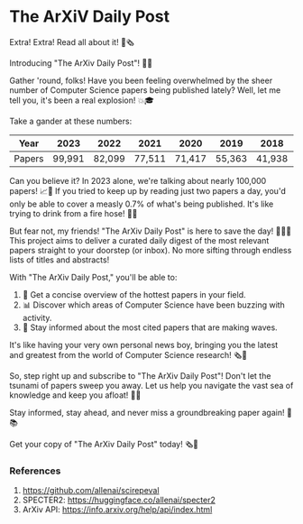 # The ArXiV Daily Post

Extra! Extra! Read all about it! 📰🗞️

Introducing "The ArXiv Daily Post"! 🎉📜

Gather 'round, folks! Have you been feeling overwhelmed by the sheer number of Computer Science papers being published lately? Well, let me tell you, it's been a real explosion! 💥🎓

Take a gander at these numbers:

| Year   | 2023   | 2022   | 2021   | 2020   | 2019   | 2018   | 2017   | 2016   | 2015   |
|--------|--------|--------|--------|--------|--------|--------|--------|--------|--------|
| Papers | 99,991 | 82,099 | 77,511 | 71,417 | 55,363 | 41,938 | 30,808 | 23,707 | 18,833 |

Can you believe it? In 2023 alone, we're talking about nearly 100,000 papers! 📈🤯 If you tried to keep up by reading just two papers a day, you'd only be able to cover a measly 0.7% of what's being published. It's like trying to drink from a fire hose! 🚒🌊

But fear not, my friends! "The ArXiv Daily Post" is here to save the day! 🦸‍♂️📰 This project aims to deliver a curated daily digest of the most relevant papers straight to your doorstep (or inbox). No more sifting through endless lists of titles and abstracts!

With "The ArXiv Daily Post," you'll be able to:

1. 📌 Get a concise overview of the hottest papers in your field.
2. 📊 Discover which areas of Computer Science have been buzzing with activity.
3. 🌟 Stay informed about the most cited papers that are making waves.

It's like having your very own personal news boy, bringing you the latest and greatest from the world of Computer Science research! 🗞️👦

So, step right up and subscribe to "The ArXiv Daily Post"! Don't let the tsunami of papers sweep you away. Let us help you navigate the vast sea of knowledge and keep you afloat! 🌊🧭

Stay informed, stay ahead, and never miss a groundbreaking paper again! 🎉📚

Get your copy of "The ArXiv Daily Post" today! 🗞️💸


### References
1. https://github.com/allenai/scirepeval
2. SPECTER2: https://huggingface.co/allenai/specter2
3. ArXiv API: https://info.arxiv.org/help/api/index.html